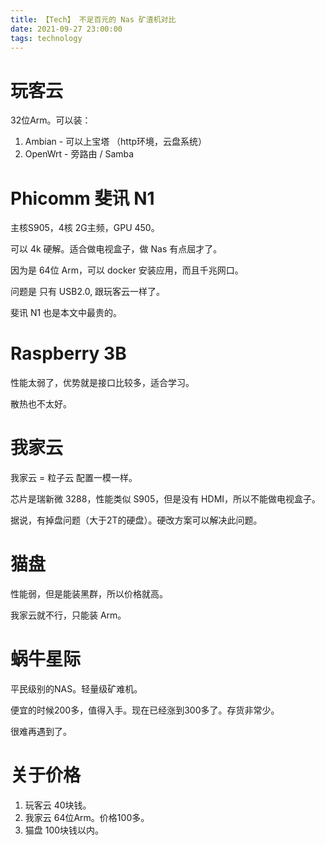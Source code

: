 ```yaml
---
title: 【Tech】 不足百元的 Nas 矿渣机对比
date: 2021-09-27 23:00:00
tags: technology
---
```


# 玩客云

32位Arm。可以装：

1. Ambian - 可以上宝塔 （http环境，云盘系统）
1. OpenWrt - 旁路由 / Samba

# Phicomm 斐讯 N1

主核S905，4核 2G主频，GPU 450。

可以 4k 硬解。适合做电视盒子，做 Nas 有点屈才了。

因为是 64位 Arm，可以 docker 安装应用，而且千兆网口。

问题是 只有 USB2.0, 跟玩客云一样了。

斐讯 N1 也是本文中最贵的。

# Raspberry 3B

性能太弱了，优势就是接口比较多，适合学习。

散热也不太好。

# 我家云

我家云 = 粒子云 配置一模一样。

芯片是瑞新微 3288，性能类似 S905，但是没有 HDMI，所以不能做电视盒子。

据说，有掉盘问题（大于2T的硬盘）。硬改方案可以解决此问题。

# 猫盘

性能弱，但是能装黑群，所以价格就高。

我家云就不行，只能装 Arm。

# 蜗牛星际

平民级别的NAS。轻量级矿难机。

便宜的时候200多，值得入手。现在已经涨到300多了。存货非常少。

很难再遇到了。

# 关于价格

1. 玩客云 40块钱。
1. 我家云 64位Arm。价格100多。
1. 猫盘 100块钱以内。
